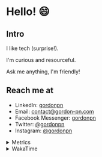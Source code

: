 # Hello! 😄

## Intro

I like tech (surprise!).

I'm curious and resourceful.

Ask me anything, I'm friendly!

## Reach me at

- LinkedIn: [gordonpn](https://www.linkedin.com/in/gordonpn/)
- Email: [contact@gordon-pn.com](mailto:contact@gordon-pn.com)
- Facebook Messenger: [gordonpn](https://www.messenger.com/t/Gordonpn)
- Twitter: [@gordonpn](https://twitter.com/Gordonpn)
- Instagram: [@gordonpn](https://www.instagram.com/gordonpn/)

<details>
  <summary>Metrics</summary>

  <img align="center" src="https://github.com/gordonpn/gordonpn/blob/master/github-metrics.svg" alt="GitHub Metrics">

</details>

<details>
  <summary>WakaTime</summary>

  <!--START_SECTION:waka-->
📊 **This Week I Spent My Time On** 

```text
💬 Programming Languages: 
Java                     3 hrs 19 mins       ████████████████░░░░░░░░░   62.16 % 
Bash                     31 mins             ██░░░░░░░░░░░░░░░░░░░░░░░   09.79 % 
TypeScript               26 mins             ██░░░░░░░░░░░░░░░░░░░░░░░   08.33 % 
Ruby                     23 mins             ██░░░░░░░░░░░░░░░░░░░░░░░   07.33 % 
XML                      20 mins             ██░░░░░░░░░░░░░░░░░░░░░░░   06.40 % 

🔥 Editors: 
Intellijidea             4 hrs 39 mins       ██████████████████████░░░   87.39 % 
VS Code                  40 mins             ███░░░░░░░░░░░░░░░░░░░░░░   12.61 % 
```


 Last Updated on 08/03/2024 16:18:49 UTC
<!--END_SECTION:waka-->
</details>
